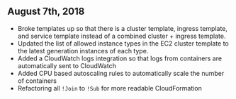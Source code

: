 ## August 7th, 2018

- Broke templates up so that there is a cluster template, ingress template, and service template instead of a combined cluster + ingress template.
- Updated the list of allowed instance types in the EC2 cluster template to the latest generation instances of each type.
- Added a CloudWatch logs integration so that logs from containers are automatically sent to CloudWatch
- Added CPU based autoscaling rules to automatically scale the number of containers
- Refactoring all `!Join` to `!Sub` for more readable CloudFormation
